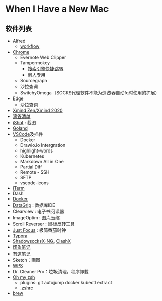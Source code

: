 When I Have a New Mac
==============


## 软件列表

- Alfred
  - [workflow](./alfred-workflow)
- [Chrome](https://www.google.cn/chrome/)
  - Evernote Web Clipper
  - Tampermokey
    - [搜索引擎快捷跳转](https://greasyfork.org/zh-CN/scripts/27752-searchenginejump-%E6%90%9C%E7%B4%A2%E5%BC%95%E6%93%8E%E5%BF%AB%E6%8D%B7%E8%B7%B3%E8%BD%AC)
    - [懒人专用](https://greasyfork.org/zh-CN/scripts/370634-%E6%87%92%E4%BA%BA%E4%B8%93%E7%94%A8-%E5%85%A8%E7%BD%91vip%E8%A7%86%E9%A2%91%E5%85%8D%E8%B4%B9%E7%A0%B4%E8%A7%A3%E5%8E%BB%E5%B9%BF%E5%91%8A-%E5%85%A8%E7%BD%91%E9%9F%B3%E4%B9%90%E7%9B%B4%E6%8E%A5%E4%B8%8B%E8%BD%BD-%E7%99%BE%E5%BA%A6%E7%BD%91%E7%9B%98%E7%9B%B4%E6%8E%A5%E4%B8%8B%E8%BD%BD-%E7%9F%A5%E4%B9%8E%E8%A7%86%E9%A2%91%E4%B8%8B%E8%BD%BD%E7%AD%89%E5%A4%9A%E5%90%88%E4%B8%80%E7%89%88-%E9%95%BF%E6%9C%9F%E6%9B%B4%E6%96%B0-%E6%94%BE%E5%BF%83%E4%BD%BF%E7%94%A8)
  - Sourcegraph
  - 沙拉查词
  - SwitchyOmega（SOCKS代理软件不能为浏览器自动fq时使用的扩展）
- [Edge](https://www.microsoft.com/zh-cn/edge)
  - 沙拉查词
- [Xmind Zen/Xmind 2020](https://www.xmind.cn/xmind2020/)
- [滴答清单](https://apps.apple.com/cn/app/%E6%BB%B4%E7%AD%94%E6%B8%85%E5%8D%95-%E4%B8%93%E6%B3%A8%E6%97%B6%E9%97%B4%E7%AE%A1%E7%90%86%E5%92%8C%E6%97%A5%E5%8E%86%E6%8F%90%E9%86%92%E4%BA%8B%E9%A1%B9/id966085870?mt=12)
- [iShot](https://apps.apple.com/cn/app/ishot-%E6%88%AA%E5%9B%BE-%E5%BD%95%E5%B1%8F-2020%E5%85%A8%E6%96%B0%E9%AB%98%E5%BA%A6/id1485844094?mt=12) : 截图
- [Goland](https://www.jetbrains.com/go/download/#section=mac)
- [VSCode](https://code.visualstudio.com/Download)及插件
  - Docker
  - Drawio.io Intergration
  - highlight-words
  - Kubernetes
  - Markdown All in One
  - Partial Diff
  - Remote - SSH 
  - SFTP
  - vscode-icons
- [iTerm](https://iterm2.com/)
- Dash
- [Docker](https://www.docker.com/products/docker-desktop)
- [DataGrip](https://www.jetbrains.com/zh-cn/datagrip/) : 数据库IDE
- Clearview : 电子书阅读器 
- ImageOptim : 图片压缩
- Scroll Reverser : 鼠标反转工具
- [Just Focus](https://apps.apple.com/cn/app/just-focus/id1142151959?mt=12) : 极简番茄时钟
- [Typora](https://typora.io/)
- [ShadowsocksX-NG](https://github.com/shadowsocks/ShadowsocksX-NG), [ClashX](https://github.com/yichengchen/clashX)
- [印象笔记](https://apps.apple.com/cn/app/%E5%8D%B0%E8%B1%A1%E7%AC%94%E8%AE%B0/id1356055347?mt=12)
- [有道笔记](https://apps.apple.com/cn/app/%E6%9C%89%E9%81%93%E4%BA%91%E7%AC%94%E8%AE%B0/id1121484812?mt=12)
- Sketch：画图
- [WPS](https://apps.apple.com/cn/app/wps-office/id1443749478?mt=12)
- Dr. Cleaner Pro：垃圾清理，程序卸载
- [Oh my zsh](https://ohmyz.sh/)
  - plugins: git autojump docker kubectl extract 
  - [.zshrc](./zshrc)
- [brew](https://brew.sh/)



